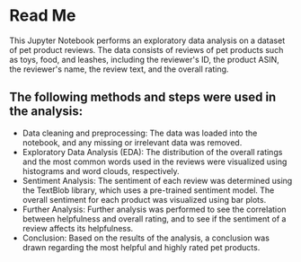 # Read Me

This Jupyter Notebook performs an exploratory data analysis on a dataset of pet product reviews. The data consists of reviews of pet products such as toys, food, and leashes, including the reviewer's ID, the product ASIN, the reviewer's name, the review text, and the overall rating.

## The following methods and steps were used in the analysis:

- Data cleaning and preprocessing: The data was loaded into the notebook, and any missing or irrelevant data was removed.
- Exploratory Data Analysis (EDA): The distribution of the overall ratings and the most common words used in the reviews were visualized using histograms and word clouds, respectively.
- Sentiment Analysis: The sentiment of each review was determined using the TextBlob library, which uses a pre-trained sentiment model. The overall sentiment for each product was visualized using bar plots.
- Further Analysis: Further analysis was performed to see the correlation between helpfulness and overall rating, and to see if the sentiment of a review affects its helpfulness.
- Conclusion: Based on the results of the analysis, a conclusion was drawn regarding the most helpful and highly rated pet products.
